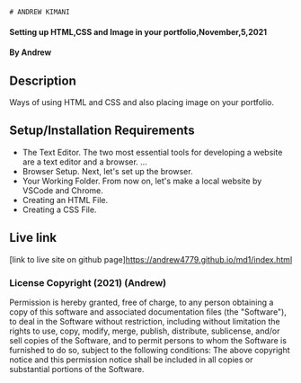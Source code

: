     # ANDREW KIMANI
#### Setting up HTML,CSS and Image in your portfolio,November,5,2021
#### By Andrew
## Description
Ways of using HTML and CSS and also placing image on your portfolio.
## Setup/Installation Requirements
*   The Text Editor. The two most essential tools for developing a website are a text editor and a browser. ...
* Browser Setup. Next, let's set up the browser.
* Your Working Folder. From now on, let's make a local website by VSCode and Chrome.
* Creating an HTML File.
* Creating a CSS File.        
## Live link
[link to live site on github page]https://andrew4779.github.io/md1/index.html
### License Copyright (2021) (Andrew)
Permission is hereby granted, free of charge, to any person obtaining a copy of this software and associated documentation files (the "Software"), to deal in the Software without restriction, including without limitation the rights to use, copy, modify, merge, publish, distribute, sublicense, and/or sell copies of the Software, and to permit persons to whom the Software is furnished to do so, subject to the following conditions:
The above copyright notice and this permission notice shall be included in all copies or substantial portions of the Software.